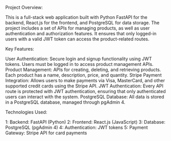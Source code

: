 Project Overview:

This is a full-stack web application built with Python FastAPI for the backend, React.js for the frontend, and PostgreSQL for data storage. The project includes a set of APIs for managing products, as well as user authentication and authorization features. It ensures that only logged-in users with a valid JWT token can access the product-related routes.

Key Features:

User Authentication: Secure login and signup functionality using JWT tokens. Users must be logged in to access product management APIs.
Product Management: APIs for creating, deleting, and retrieving products. Each product has a name, description, price, and quantity.
Stripe Payment Integration: Allows users to make payments via Visa, MasterCard, and other supported credit cards using the Stripe API.
JWT Authentication: Every API route is protected with JWT authentication, ensuring that only authenticated users can interact with the system.
PostgreSQL Database: All data is stored in a PostgreSQL database, managed through pgAdmin 4.

Technologies Used:

1: Backend: FastAPI (Python)
2: Frontend: React.js (JavaScript)
3: Database: PostgreSQL (pgAdmin 4)
4: Authentication: JWT tokens
5: Payment Gateway: Stripe API for card payments
